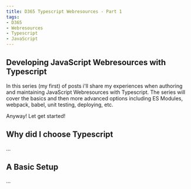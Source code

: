```yaml
---
title: D365 Typescript Webresources - Part 1
tags: 
- D365
- Webresources
- Typescript
- JavaScript
---
```

## Developing JavaScript Webresources with Typescript
In this series (my first) of posts i'll share my experiences when authoring and maintaining JavaScript Webresources with Typescript. The series will cover the basics and then more advanced options including ES Modules, webpack, babel, unit testing, deploying, etc.

Anyway! Let get started!

## Why did I choose Typescript
...

## A Basic Setup
...